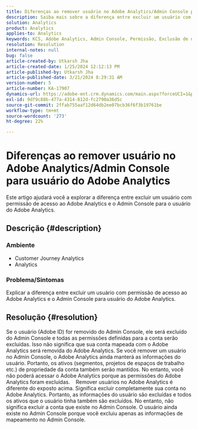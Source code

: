 ```yaml
---
title: Diferenças ao remover usuário no Adobe Analytics/Admin Console para usuário do Adobe Analytics
description: Saiba mais sobre a diferença entre excluir um usuário com permissão de acesso ao Adobe Analytics e o Admin Console para usuário do Adobe Analytics.
solution: Analytics
product: Analytics
applies-to: Analytics
keywords: KCS, Adobe Analytics, Admin Console, Permissão, Exclusão de usuário, Remoção de usuário
resolution: Resolution
internal-notes: null
bug: false
article-created-by: Utkarsh Jha
article-created-date: 1/25/2024 12:12:13 PM
article-published-by: Utkarsh Jha
article-published-date: 3/21/2024 8:29:31 AM
version-number: 5
article-number: KA-17907
dynamics-url: https://adobe-ent.crm.dynamics.com/main.aspx?forceUCI=1&pagetype=entityrecord&etn=knowledgearticle&id=27a7d5f6-7abb-ee11-a569-6045bd0065b6
exl-id: 9df9c88b-477a-4314-812d-fc2790a36d5c
source-git-commit: 2ffab755aaf12d64db2ee07bcb36f6f3b19761be
workflow-type: tm+mt
source-wordcount: '273'
ht-degree: 22%

---
```


# Diferenças ao remover usuário no Adobe Analytics/Admin Console para usuário do Adobe Analytics


Este artigo ajudará você a explorar a diferença entre excluir um usuário com permissão de acesso ao Adobe Analytics e o Admin Console para o usuário do Adobe Analytics.

## Descrição {#description}


### <b>Ambiente</b>

- Customer Journey Analytics
- Analytics




### <b>Problema/Sintomas</b>

Explicar a diferença entre excluir um usuário com permissão de acesso ao Adobe Analytics e o Admin Console para usuário do Adobe Analytics.


## Resolução {#resolution}


Se o usuário (Adobe ID) for removido do Admin Console, ele será excluído do Admin Console e todas as permissões definidas para a conta serão excluídas.
Isso não significa que sua conta mapeada com o Adobe Analytics será removida do Adobe Analytics. Se você remover um usuário no Admin Console, o Adobe Analytics ainda manterá as informações do usuário.
Portanto, os ativos (segmentos, projetos de espaços de trabalho etc.) de propriedade da conta também serão mantidos.
No entanto, você não poderá acessar o Adobe Analytics porque as permissões do Adobe Analytics foram excluídas.
  
Remover usuários no Adobe Analytics é diferente do exposto acima. Significa excluir completamente sua conta no Adobe Analytics.
Portanto, as informações do usuário são excluídas e todos os ativos que o usuário tinha também são excluídos.
No entanto, não significa excluir a conta que existe no Admin Console. O usuário ainda existe no Admin Console porque você excluiu apenas as informações de mapeamento no Admin Console.

